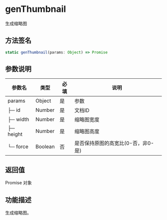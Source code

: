 # genThumbnail

生成缩略图

## 方法签名
```typescript
static genThumbnail(params: Object) => Promise
```

## 参数说明
| 参数名 | 类型 | 必填 | 说明 |
|--------|------|------|------|
| params | Object | 是 | 参数 |
| ├─ id | Number | 是 | 文档ID |
| ├─ width | Number | 是 | 缩略图宽度 |
| ├─ height | Number | 是 | 缩略图高度 |
| └─ force | Boolean | 否 | 是否保持原图的高宽比(0-否，非0-是) |

## 返回值
Promise 对象

## 功能描述
生成缩略图。 